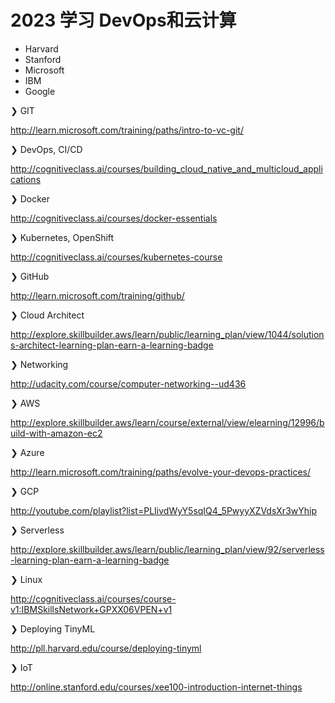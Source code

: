 # 2023 学习 DevOps和云计算

  - Harvard
  - Stanford
  - Microsoft
  - IBM
  - Google

❯ GIT

http://learn.microsoft.com/training/paths/intro-to-vc-git/

❯ DevOps, CI/CD

http://cognitiveclass.ai/courses/building_cloud_native_and_multicloud_applications

❯ Docker

http://cognitiveclass.ai/courses/docker-essentials

❯ Kubernetes, OpenShift

http://cognitiveclass.ai/courses/kubernetes-course

❯ GitHub

http://learn.microsoft.com/training/github/

❯ Cloud Architect

http://explore.skillbuilder.aws/learn/public/learning_plan/view/1044/solutions-architect-learning-plan-earn-a-learning-badge

❯ Networking

http://udacity.com/course/computer-networking--ud436

❯ AWS

http://explore.skillbuilder.aws/learn/course/external/view/elearning/12996/build-with-amazon-ec2

❯ Azure

http://learn.microsoft.com/training/paths/evolve-your-devops-practices/

❯ GCP

http://youtube.com/playlist?list=PLIivdWyY5sqIQ4_5PwyyXZVdsXr3wYhip

❯ Serverless

http://explore.skillbuilder.aws/learn/public/learning_plan/view/92/serverless-learning-plan-earn-a-learning-badge

❯ Linux

http://cognitiveclass.ai/courses/course-v1:IBMSkillsNetwork+GPXX06VPEN+v1

❯ Deploying TinyML

http://pll.harvard.edu/course/deploying-tinyml

❯ IoT

http://online.stanford.edu/courses/xee100-introduction-internet-things